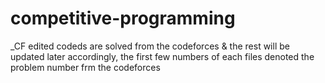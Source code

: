 # competitive-programming
_CF edited codeds are solved from the codeforces & the rest will be updated later accordingly, the first few numbers of each files denoted the problem number frm the codeforces
